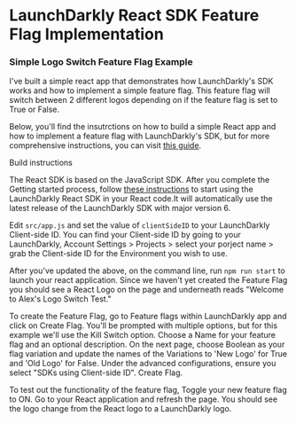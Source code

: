 # LaunchDarkly React SDK Feature Flag Implementation
### Simple Logo Switch Feature Flag Example
I've built a simple react app that demonstrates how LaunchDarkly's SDK works and how to implement a simple feature flag. This feature flag will switch between 2 different logos depending on if the feature flag is set to True or False.

Below, you'll find the insutrctions on how to build a simple React app and how to implement a feature flag with LaunchDarkly's SDK, but for more comprehensive instructions, you can visit [this guide](https://docs.launchdarkly.com/sdk/client-side/react?q=sdk).

Build instructions 


The React SDK is based on the JavaScript SDK. After you complete the Getting started process, follow [these instructions](https://docs.launchdarkly.com/sdk/client-side/react/react-web?q=sdk#getting-started) to start using the LaunchDarkly React SDK in your React code.It will automatically use the latest release of the LaunchDarkly SDK with major version 6.

Edit ```src/app.js``` and set the value of ```clientSideID``` to your LaunchDarkly Client-side ID. You can find your Client-side ID by going to your LaunchDarkly, Account Settings > Projects > select your porject name > grab the Client-side ID for the Environment you wish to use. 

After you've updated the above, on the command line, run ```npm run start``` to launch your react application. Since we haven't yet created the Feature Flag you should see a React Logo on the page and underneath reads "Welcome to Alex's Logo Switch Test."

To create the Feature Flag, go to Feature flags within LaunchDarkly app and click on Create Flag. You'll be prompted with multiple options, but for this example we'll use the Kill Switch option. Choose a Name for your feature flag and an optional description. On the next page, choose Boolean as your flag variation and update the names of the Variations to 'New Logo' for True and 'Old Logo' for False. Under the advanced configurations, ensure you select "SDKs using Client-side ID". Create Flag.

To test out the functionality of the feature flag, Toggle your new feature flag to ON. Go to your React application and refresh the page. You should see the logo change from the React logo to a LaunchDarkly logo.
